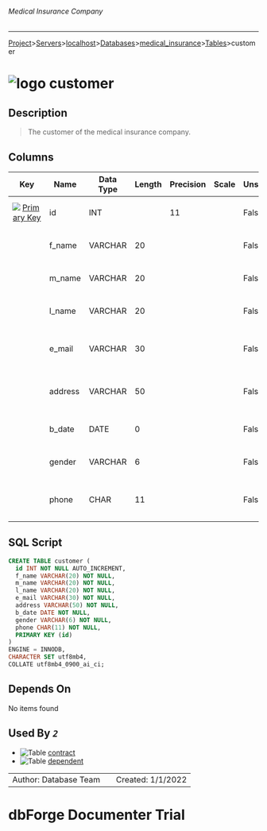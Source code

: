 ###### Medical Insurance Company
___
[Project](../../../../../startpage.md)>[Servers](../../../../Servers.md)>[localhost](../../../localhost.md)>[Databases](../../Databases.md)>[medical_insurance](../medical_insurance.md)>[Tables](Tables.md)>customer


# ![logo](../../../../../Images/table64.svg) customer

## <a name="#Description"></a>Description
> The customer of the medical insurance company.> 
## <a name="#Columns"></a>Columns
|Key|Name|Data Type|Length|Precision|Scale|Unsigned|Zerofill|Binary|Not Null|Auto Increment|Default|Virtual|Description|
|:---:|---|---|---|---|---|---|---|---|---|---|---|---|---|
|[![Primary Key ](../../../../../Images/primarykey.svg)](#Indexes)|id|INT||11||False|False|False|True|True||False|The id of the customer|
||f_name|VARCHAR|20|||False|False|False|True|False||False|The first name of the customer|
||m_name|VARCHAR|20|||False|False|False|True|False||False|The middle name of the customer|
||l_name|VARCHAR|20|||False|False|False|True|False||False|The last name of the customer|
||e_mail|VARCHAR|30|||False|False|False|True|False||False|The email address of the customer|
||address|VARCHAR|50|||False|False|False|True|False||False|The address of the customer|
||b_date|DATE|0|||False|False|False|True|False||False|The birth date of the customer|
||gender|VARCHAR|6|||False|False|False|True|False||False|The gender of the customer|
||phone|CHAR|11|||False|False|False|True|False||False|The phone number of the customer|

## <a name="#SqlScript"></a>SQL Script
```SQL
CREATE TABLE customer (
  id INT NOT NULL AUTO_INCREMENT,
  f_name VARCHAR(20) NOT NULL,
  m_name VARCHAR(20) NOT NULL,
  l_name VARCHAR(20) NOT NULL,
  e_mail VARCHAR(30) NOT NULL,
  address VARCHAR(50) NOT NULL,
  b_date DATE NOT NULL,
  gender VARCHAR(6) NOT NULL,
  phone CHAR(11) NOT NULL,
  PRIMARY KEY (id)
)
ENGINE = INNODB,
CHARACTER SET utf8mb4,
COLLATE utf8mb4_0900_ai_ci;
```

## <a name="#DependsOn"></a>Depends On
No items found

## <a name="#UsedBy"></a>Used By _`2`_
- ![Table](../../../../../Images/table.svg) [contract](contract.md)
- ![Table](../../../../../Images/table.svg) [dependent](dependent.md)


||||
|---|---|---|
|Author: Database Team||Created: 1/1/2022|
# dbForge Documenter Trial